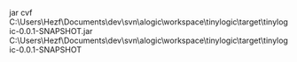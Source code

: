 jar cvf C:\Users\Hezf\Documents\dev\svn\alogic\workspace\tinylogic\target\tinylogic-0.0.1-SNAPSHOT.jar C:\Users\Hezf\Documents\dev\svn\alogic\workspace\tinylogic\target\tinylogic-0.0.1-SNAPSHOT